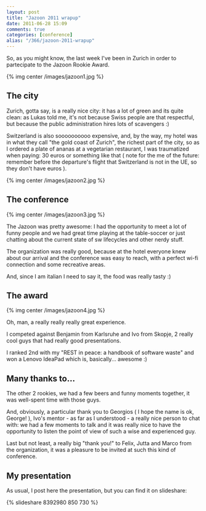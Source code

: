 ```yaml
---
layout: post
title: "Jazoon 2011 wrapup"
date: 2011-06-28 15:09
comments: true
categories: [conference]
alias: "/366/jazoon-2011-wrapup"
---
```


So, as you might know, the last week I've been in Zurich in order to partecipate to the Jazoon Rookie Award.
<!-- more -->

{% img center /images/jazoon1.jpg %}

## The city

Zurich, gotta say, is a really nice city: it has a lot of green and its quite clean: as Lukas told me, it's not because Swiss people are that respectful, but because the public administration hires lots of scavengers :)

Switzerland is also soooooooooo expensive, and, by the way, my hotel was in what they call "the gold coast of Zurich", the richest part of the city, so as I ordered a plate of ananas at a vegetarian restaurant, I was traumatized when paying: 30 euros or something like that ( note for the me of the future: remember before the departure's flight that Switzerland is not in the UE, so they don't have euros ).

{% img center /images/jazoon2.jpg %}

## The conference

{% img center /images/jazoon3.jpg %}

The Jazoon was pretty awesome: I had the opportunity to meet a lot of funny people and we had great time playing at the table-soccer or just chatting about the current state of sw lifecycles and other nerdy stuff.

The organization was really good, because at the hotel everyone knew about our arrival and the conference was easy to reach, with a perfect wi-fi connection and some recreative areas.

And, since I am italian I need to say it, the food was really tasty :)

## The award

{% img center /images/jazoon4.jpg %}

Oh, man, a really really really great experience.

I competed against Benjamin from Karlsruhe and Ivo from Skopje, 2 really cool guys that had really good presentations.

I ranked 2nd with my "REST in peace: a handbook of software waste" and won a Lenovo IdeaPad which is, basically... awesome :)

## Many thanks to...

The other 2 rookies, we had a few beers and funny moments together, it was well-spent time with those guys.

And, obviously, a particular thank you to Georgios ( I hope the name is ok, George! ), Ivo's mentor - as far as I understood - a really nice person to chat with: we had a few moments to talk and it was really nice to have the opportunity to listen the point of view of such a wise and experienced guy.

Last but not least, a really big "thank you!" to Felix, Jutta and Marco from the organization, it was a pleasure to be invited at such this kind of conference.

## My presentation

As usual, I post here the presentation, but you can find it on slideshare:

{% slideshare 8392980 850 730 %}